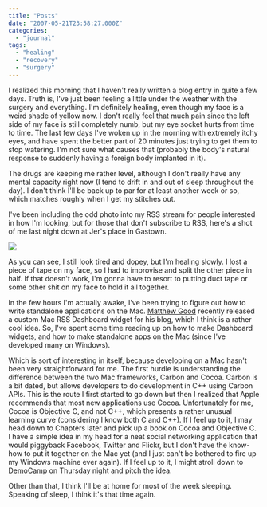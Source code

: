 ```yaml
---
title: "Posts"
date: "2007-05-21T23:58:27.000Z"
categories: 
  - "journal"
tags: 
  - "healing"
  - "recovery"
  - "surgery"
---
```


I realized this morning that I haven't really written a blog entry in quite a few days. Truth is, I've just been feeling a little under the weather with the surgery and everything. I'm definitely healing, even though my face is a weird shade of yellow now. I don't really feel that much pain since the left side of my face is still completely numb, but my eye socket hurts from time to time. The last few days I've woken up in the morning with extremely itchy eyes, and have spent the better part of 20 minutes just trying to get them to stop watering. I'm not sure what causes that (probably the body's natural response to suddenly having a foreign body implanted in it).

The drugs are keeping me rather level, although I don't really have any mental capacity right now (I tend to drift in and out of sleep throughout the day). I don't think I'll be back up to par for at least another week or so, which matches roughly when I get my stitches out.

I've been including the odd photo into my RSS stream for people interested in how I'm looking, but for those that don't subscribe to RSS, here's a shot of me last night down at Jer's place in Gastown.

![](http://farm1.static.flickr.com/219/507360797_8af200c79a.jpg?v=0)

As you can see, I still look tired and dopey, but I'm healing slowly. I lost a piece of tape on my face, so I had to improvise and split the other piece in half. If that doesn't work, I'm gonna have to resort to putting duct tape or some other shit on my face to hold it all together.

In the few hours I'm actually awake, I've been trying to figure out how to write standalone applications on the Mac. [Matthew Good](http://www.matthewgood.org/2007/05/matthewgoodorg-mac-os-x-rss-widget/) recently released a custom Mac RSS Dashboard widget for his blog, which I think is a rather cool idea. So, I've spent some time reading up on how to make Dashboard widgets, and how to make standalone apps on the Mac (since I've developed many on Windows).

Which is sort of interesting in itself, because developing on a Mac hasn't been very straightforward for me. The first hurdle is understanding the difference between the two Mac frameworks, Carbon and Cocoa. Carbon is a bit dated, but allows developers to do development in C++ using Carbon APIs. This is the route I first started to go down but then I realized that Apple recommends that most new applications use Cocoa. Unfortunately for me, Cocoa is Objective C, and not C++, which presents a rather unusual learning curve (considering I know both C and C++). If I feel up to it, I may head down to Chapters later and pick up a book on Cocoa and Objective C. I have a simple idea in my head for a neat social networking application that would piggyback Facebook, Twitter and Flickr, but I don't have the know-how to put it together on the Mac yet (and I just can't be bothered to fire up my Windows machine ever again). If I feel up to it, I might stroll down to [DemoCamp](http://www.rolandtanglao.com/tags/democamp-vancouver) on Thursday night and pitch the idea.

Other than that, I think I'll be at home for most of the week sleeping. Speaking of sleep, I think it's that time again.
